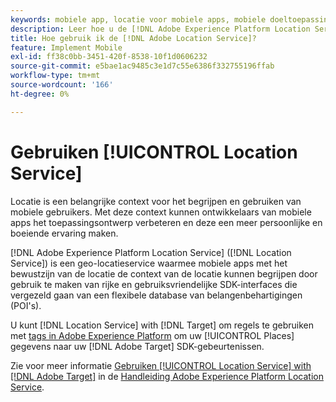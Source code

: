 ```yaml
---
keywords: mobiele app, locatie voor mobiele apps, mobiele doeltoepassing, mobiele doellocaties, locatieservice, adobe Experience cloud-locatieservice, poi, aandachtspunten, sdk, locatie, mobiele app1
description: Leer hoe u de [!DNL Adobe Experience Platform Location Service] om uw mobiele apps bewust te maken van de locatie.
title: Hoe gebruik ik de [!DNL Adobe Location Service]?
feature: Implement Mobile
exl-id: ff38c0bb-3451-420f-8538-10f1d0606232
source-git-commit: e5bae1ac9485c3e1d7c55e6386f332755196ffab
workflow-type: tm+mt
source-wordcount: '166'
ht-degree: 0%

---
```


# Gebruiken [!UICONTROL Location Service]

Locatie is een belangrijke context voor het begrijpen en gebruiken van mobiele gebruikers. Met deze context kunnen ontwikkelaars van mobiele apps het toepassingsontwerp verbeteren en deze een meer persoonlijke en boeiende ervaring maken.

[!DNL Adobe Experience Platform Location Service] ([!DNL Location Service]) is een geo-locatieservice waarmee mobiele apps met het bewustzijn van de locatie de context van de locatie kunnen begrijpen door gebruik te maken van rijke en gebruiksvriendelijke SDK-interfaces die vergezeld gaan van een flexibele database van belangenbehartigingen (POI&#39;s).

U kunt [!DNL Location Service] with [!DNL Target] om regels te gebruiken met [tags in Adobe Experience Platform](https://experienceleague.adobe.com/docs/experience-platform/tags/home.html?lang=nl-NL) om uw [!UICONTROL Places] gegevens naar uw [!DNL Adobe Target] SDK-gebeurtenissen.

Zie voor meer informatie [Gebruiken [!UICONTROL Location Service] with [!DNL Adobe Target]](https://experienceleague.adobe.com/docs/places/using/use-places-with-other-solutions/places-target/places-target.html?lang=nl-NL) in de [Handleiding Adobe Experience Platform Location Service](https://experienceleague.adobe.com/docs/places/using/home.html?lang=nl-NL).
